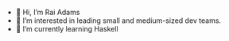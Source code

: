 - 👋 Hi, I’m Rai Adams
- 👀 I’m interested in leading small and medium-sized dev teams.
- 🌱 I’m currently learning Haskell

<!---
adamsr0618/adamsr0618 is a ✨ special ✨ repository because its `README.md` (this file) appears on your GitHub profile.
You can click the Preview link to take a look at your changes.
--->
